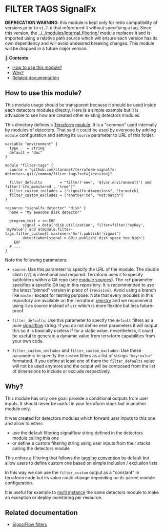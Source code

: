 # FILTER TAGS SignalFx

__DEPRECATION WARNING__: this module is kept only for retro compatibility of versions prior to `v1.7.0` that referenced it without specifying a tag.
Since this version, the [../../modules/internal_filtering/](../../modules/internal_filtering/) module
replaces it and is imported using a relative path source which will ensure each version has its own
dependency and will avoid undesired breaking changes. This module will be dropped in a future major version.

<!-- START doctoc generated TOC please keep comment here to allow auto update -->
<!-- DON'T EDIT THIS SECTION, INSTEAD RE-RUN doctoc TO UPDATE -->
:link: **Contents**

- [How to use this module?](#how-to-use-this-module)
- [Why?](#why)
- [Related documentation](#related-documentation)

<!-- END doctoc generated TOC please keep comment here to allow auto update -->

## How to use this module?

This module usage should be transparent because it should be used inside each detectors modules directly.
Here is a simple example but it is advisable to see how are created other existing detectors modules:

This directory defines a [Terraform](https://www.terraform.io/) 
[module](https://www.terraform.io/docs/modules/usage.html). It is a "common" used internally by modules of 
detectors. That said it could be used by everyone by adding `module` configuration and setting its `source` 
parameter to URL of this folder:

```hcl
variable "environment" {
  type    = string
  default = "doc"
}

module "filter-tags" {
  source = "github.com/claranet/terraform-signalfx-detectors.git//common/filter-tags?ref={revision}"

  filter_defaults        = "filter('env', '${var.environment}') and filter('sfx_monitored', 'true')"
  filter_custom_includes = ["signalfx:dimensions", "to:match]
  filter_custom_excludes = ["another:to", "not:match"]
}

resource "signalfx_detector" "disk" {
  name = "My awesome disk detector"

  program_text = <<-EOF
        signal = data('disk.utilization', filter=filter('myKey', 'myValue') and ${module.filter-tags.filter_custom}).max(over='5m').publish('signal')
        detect(when(signal > 80)).publish('disk space too high')
    EOF
  # ...
}

```

Note the following parameters:

* `source`: Use this parameter to specify the URL of the module. The double slash (`//`) is intentional  and required. 
  Terraform uses it to specify subfolders within a Git repo (see [module
  sources](https://www.terraform.io/docs/modules/sources.html)). The `ref` parameter specifies a specific Git tag in
  this repository. It is recommended to use the latest "pinned" version in place of `{revision}`. Avoid using a branch 
  like `master` except for testing purpose. Note that every modules in this repository are available on the Terraform 
  [registry](https://registry.terraform.io/modules/claranet/detectors/signalfx) and we recommend using it as source 
  instead of `git` which is more flexible but less future-proof.

* `filter_defaults`: Use this parameter to specify the `default` filters as a pure 
  [signalflow](https://dev.splunk.com/observability/docs/signalflow/functions/filter_function/) string. If you do not 
  define next parameters it will output this so it is basically useless if for a static value. nevertheless, it could 
  be useful to generate a dynamic value from terraform capabilities from your own code.

* `filter_custom_includes` and `filter_custom_excludes`: Use these parameters to specify the `custom` filters as a 
  list of strings `"key:value"` formatted. If you define at least one of them the `filter_defaults` value will not be 
  used anymore and the output will be composed from the list of dimensions to include or exclude respectively.

## Why?

This module has only one goal: provide a conditional outputs from user inputs.
It should never be useful in your terraform stack but in another module only. 

It was created for detectors modules which forward user inputs to this one and allow to either:

* use the default filtering signalflow string defined in the detectors module calling this one
* or define a custom filtering string using user inputs from their stacks calling the detectors module

This enfore a filtering that follows the [tagging 
convention](https://github.com/claranet/terraform-signalfx-detectors/wiki/Tagging-convention) by default but allow 
users to define custom one based on simple inclusion / exclusion lists.

In this way we can use the `filter_custom` output as a "constant" in terraform code but its value could change depending 
on its parent module configuration.

It is useful for example to [multi 
instance](https://github.com/claranet/terraform-signalfx-detectors/wiki/Guidance#Multiple-instances) the same detectors 
module to make an exception or deploy monitoring per resource.

## Related documentation

* [SignalFlow filters](https://developers.signalfx.com/signalflow_analytics/signalflow_overview.html#_filters)
